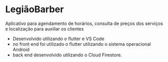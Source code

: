 # LegiãoBarber
Aplicativo para agendamento de horários, consulta de preços dos serviços e localização  para auxiliar os clientes
* Desenvolvido utilizando o flutter e VS Code
* no front end foi utilizado o flutter utilizando o sistema operacional Android
* back end desenvolvido utilizando o Cloud Firestore.
